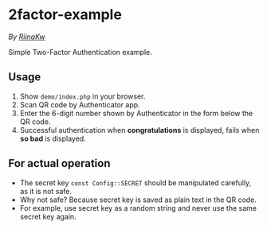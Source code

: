 # 2factor-example

*By [RiinaKw](https://riina-k.net/)*

Simple Two-Factor Authentication example.

## Usage
1. Show `demo/index.php` in your browser.
1. Scan QR code by Authenticator app.
1. Enter the 6-digit number shown by Authenticator in the form below the QR code.
1. Successful authentication when **congratulations** is displayed, fails when **so bad** is displayed.


## For actual operation
* The secret key `const Config::SECRET` should be manipulated carefully, as it is not safe.
* Why not safe? Because secret key is saved as plain text in the QR code.
* For example, use secret key as a random string and never use the same secret key again.
